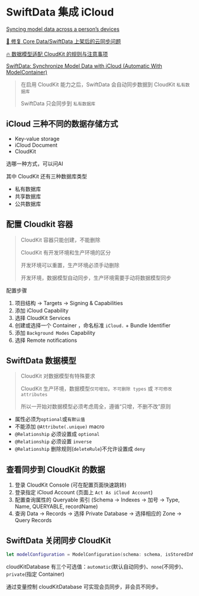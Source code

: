 # SwiftData 集成 iCloud

[Syncing model data across a person’s devices](https://developer.apple.com/documentation/swiftdata/syncing-model-data-across-a-persons-devices)

[🔋 修复 Core Data/SwiftData 上架后的云同步问题](https://fatbobman.com/zh/snippet/why-core-data-or-swiftdata-cloud-sync-stops-working-after-app-store-login/)

[🔥 数据模型适配 CloudKit 的规则与注意事项](https://fatbobman.com/zh/snippet/rules-for-adapting-data-models-to-cloudkit/)

[SwiftData: Synchronize Model Data with iCloud (Automatic With ModelContainer)](https://levelup.gitconnected.com/swiftdata-synchronize-model-data-with-icloud-automatic-with-modelcontainer-e37bce84024c)

> 在启用 CloudKit 能力之后，SwiftData 会自动同步数据到 CloudKit `私有数据库`
> 
> SwiftData 只会同步到 `私有数据库`

## iCloud 三种不同的数据存储方式

- Key-value storage
- iCloud Document
- CloudKit

选哪一种方式，可以问AI

其中 CloudKit 还有三种数据库类型

- 私有数据库
- 共享数据库
- 公共数据库

## 配置 Cloudkit 容器

> CloudKit 容器只能创建，不能删除
> 
> CloudKit 有开发环境和生产环境的区分
> 
> 开发环境可以重置，生产环境必须手动删除
> 
> 开发环境，数据模型自动同步，生产环境需要手动将数据模型同步

配置步骤

1. 项目结构 -> Targets -> Signing & Capabilities
2. 添加 iCloud Capability
3. 选择 CloudKit Services
4. 创建或选择一个 Container ，命名标准 `iCloud.` + Bundle Identifier
5. 添加 `Background Modes` Capability
6. 选择 Remote notifications

## SwiftData 数据模型

> CloudKit 对数据模型有特殊要求
> 
> CloudKit 生产环境，数据模型`仅可增加`，`不可删除 types` 或 `不可修改 attributes`
> 
> 所以一开始对数据模型必须考虑周全，遵循“只增，不删不改”原则

- 属性必须为`optional`或`有默认值`
- 不能添加 `@Attribute(.unique)` macro
- `@Relationship` 必须设置成 `optional`
- `@Relationship` 必须设置 `inverse`
- `@Relationship` 删除规则(`deleteRule`)不允许设置成 `deny`

## 查看同步到 CloudKit 的数据

1. 登录 CloudKit Console (可在配置页面快速跳转)
2. 登录指定 iCloud Account (页面上 `Act As iCloud Account`)
3. 配置查询属性的 Queryable 索引 (Schema -> Indexes -> 加号 -> Type, Name, QUERYABLE, recordName)
4. 查询 Data -> Records -> 选择 Private Database -> 选择相应的 Zone -> Query Records

## SwiftData 关闭同步 CloudKit

```swift
let modelConfiguration = ModelConfiguration(schema: schema, isStoredInMemoryOnly: false, cloudKitDatabase: .none)
```

cloudKitDatabase 有三个可选值：`automatic`(默认自动同步)、`none`(不同步)、`private`(指定 Container)

通过变量控制 cloudKitDatabase 可实现会员同步，非会员不同步。

